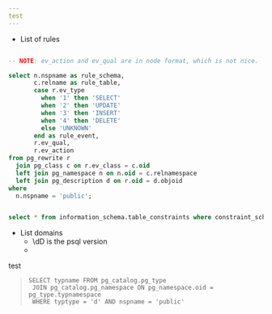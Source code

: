 ```yaml
---
test
---
```



* List of rules
``` sql

-- NOTE: ev_action and ev_qual are in node format, which is not nice. 

select n.nspname as rule_schema,
       c.relname as rule_table,
       case r.ev_type
         when '1' then 'SELECT'
         when '2' then 'UPDATE'
         when '3' then 'INSERT'
         when '4' then 'DELETE'
         else 'UNKNOWN'
       end as rule_event,
       r.ev_qual,
       r.ev_action
from pg_rewrite r
  join pg_class c on r.ev_class = c.oid
  left join pg_namespace n on n.oid = c.relnamespace
  left join pg_description d on r.oid = d.objoid
where
  n.nspname = 'public';


select * from information_schema.table_constraints where constraint_schema='public';
```

* List domains
    * \dD is the psql version
    *
test
>     SELECT typname FROM pg_catalog.pg_type
>      JOIN pg_catalog.pg_namespace ON pg_namespace.oid = pg_type.typnamespace
>      WHERE typtype = 'd' AND nspname = 'public'  